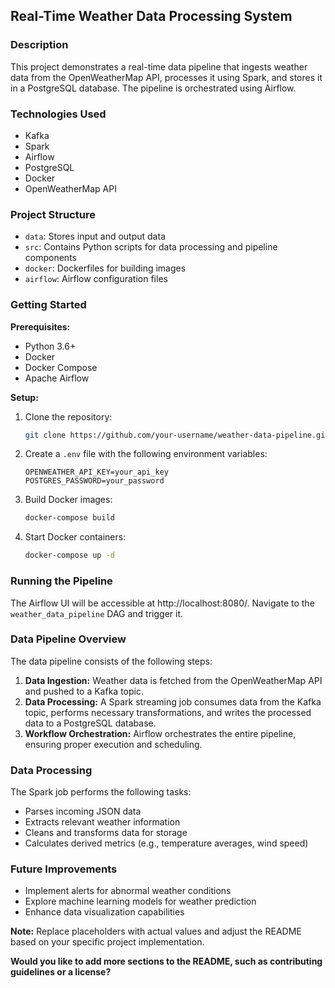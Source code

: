 ## Real-Time Weather Data Processing System

### Description
This project demonstrates a real-time data pipeline that ingests weather data from the OpenWeatherMap API, processes it using Spark, and stores it in a PostgreSQL database. The pipeline is orchestrated using Airflow.

### Technologies Used
* Kafka
* Spark
* Airflow
* PostgreSQL
* Docker
* OpenWeatherMap API

### Project Structure
* `data`: Stores input and output data
* `src`: Contains Python scripts for data processing and pipeline components
* `docker`: Dockerfiles for building images
* `airflow`: Airflow configuration files

### Getting Started
**Prerequisites:**
* Python 3.6+
* Docker
* Docker Compose
* Apache Airflow

**Setup:**
1. Clone the repository:
   ```bash
   git clone https://github.com/your-username/weather-data-pipeline.git
   ```
2. Create a `.env` file with the following environment variables:
   ```
   OPENWEATHER_API_KEY=your_api_key
   POSTGRES_PASSWORD=your_password
   ```
3. Build Docker images:
   ```bash
   docker-compose build
   ```
4. Start Docker containers:
   ```bash
   docker-compose up -d
   ```

### Running the Pipeline
The Airflow UI will be accessible at http://localhost:8080/. Navigate to the `weather_data_pipeline` DAG and trigger it.

### Data Pipeline Overview
The data pipeline consists of the following steps:
1. **Data Ingestion:** Weather data is fetched from the OpenWeatherMap API and pushed to a Kafka topic.
2. **Data Processing:** A Spark streaming job consumes data from the Kafka topic, performs necessary transformations, and writes the processed data to a PostgreSQL database.
3. **Workflow Orchestration:** Airflow orchestrates the entire pipeline, ensuring proper execution and scheduling.

### Data Processing
The Spark job performs the following tasks:
* Parses incoming JSON data
* Extracts relevant weather information
* Cleans and transforms data for storage
* Calculates derived metrics (e.g., temperature averages, wind speed)

### Future Improvements
* Implement alerts for abnormal weather conditions
* Explore machine learning models for weather prediction
* Enhance data visualization capabilities

**Note:** Replace placeholders with actual values and adjust the README based on your specific project implementation.
 
**Would you like to add more sections to the README, such as contributing guidelines or a license?** 
